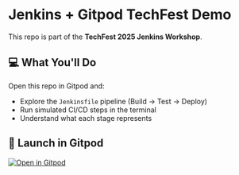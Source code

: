 # Jenkins + Gitpod TechFest Demo

This repo is part of the **TechFest 2025 Jenkins Workshop**.

## 💻 What You'll Do

Open this repo in Gitpod and:

- Explore the `Jenkinsfile` pipeline (Build → Test → Deploy)
- Run simulated CI/CD steps in the terminal
- Understand what each stage represents

## 🔗 Launch in Gitpod

[![Open in Gitpod](https://gitpod.io/button/open-in-gitpod.svg)](https://gitpod.io/#https://github.com/Byron-personal-git/jenkins-gitpod-demo)
